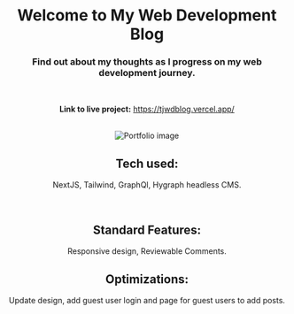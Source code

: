 <div align="center">

# Welcome to My Web Development Blog

### Find out about my thoughts as I progress on my web development journey. 
     
<br>

**Link to live project:** https://tjwdblog.vercel.app/
     
<br>
     
<img src="https://i.ibb.co/MZKHG0w/blogsite.jpg" alt="Portfolio image" border="0">

## Tech used: 
     
NextJS, Tailwind, GraphQl, Hygraph headless CMS.
     
<br>

## Standard Features:

Responsive design, Reviewable Comments. 

## Optimizations:

Update design, add guest user login and page for guest users to add posts. 
     
</div
